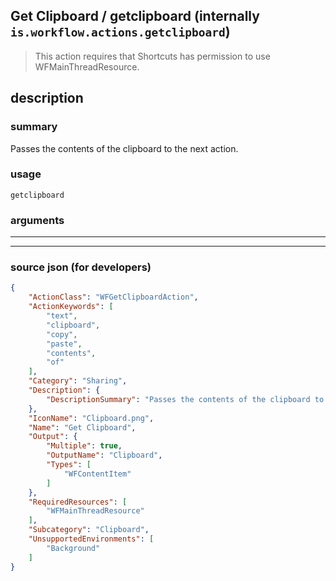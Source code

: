 
## Get Clipboard / getclipboard (internally `is.workflow.actions.getclipboard`)

> This action requires that Shortcuts has permission to use WFMainThreadResource.


## description

### summary

Passes the contents of the clipboard to the next action.


### usage
```
getclipboard 
```

### arguments

---



---

### source json (for developers)

```json
{
	"ActionClass": "WFGetClipboardAction",
	"ActionKeywords": [
		"text",
		"clipboard",
		"copy",
		"paste",
		"contents",
		"of"
	],
	"Category": "Sharing",
	"Description": {
		"DescriptionSummary": "Passes the contents of the clipboard to the next action."
	},
	"IconName": "Clipboard.png",
	"Name": "Get Clipboard",
	"Output": {
		"Multiple": true,
		"OutputName": "Clipboard",
		"Types": [
			"WFContentItem"
		]
	},
	"RequiredResources": [
		"WFMainThreadResource"
	],
	"Subcategory": "Clipboard",
	"UnsupportedEnvironments": [
		"Background"
	]
}
```
